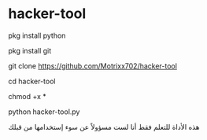 # hacker-tool


pkg install python



pkg install git 



git clone https://github.com/Motrixx702/hacker-tool



cd hacker-tool



chmod +x *



python hacker-tool.py



هذه الأداة للتعلم فقط أنا لست مسؤولاً عن سوء إستخدامها من قبلك
